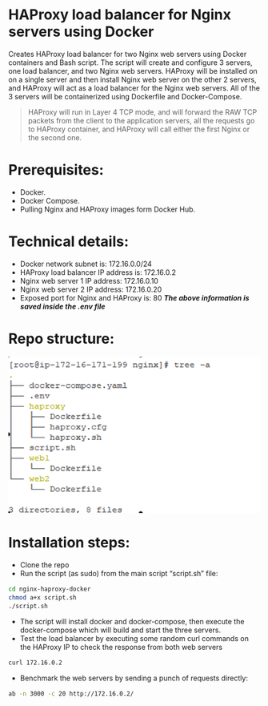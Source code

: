 # HAProxy load balancer for Nginx servers using Docker

Creates HAProxy load balancer for two Nginx web servers using Docker containers and Bash script. The script will create and configure 3 servers, one load balancer, and two Nginx web servers. HAProxy will be installed on on a single server and then install Nginx web server on the other 2 servers, and HAProxy will act as a load balancer for the Nginx web servers. All of the 3 servers will be containerized using Dockerfile and Docker-Compose.

>HAProxy will run in Layer 4 TCP mode, and will forward the RAW TCP packets from the client to the application servers, all the requests go to HAProxy container, and HAProxy will call either the first Nginx or the second one.

# Prerequisites:
 - Docker.
 - Docker Compose.
 - Pulling Nginx and HAProxy images form Docker Hub.


# Technical details:
 - Docker network subnet is: 172.16.0.0/24
 - HAProxy load balancer IP address is: 172.16.0.2
 - Nginx web server 1 IP address: 172.16.0.10
 - Nginx web server 2 IP address: 172.16.0.20
 - Exposed port for Nginx and HAProxy is: 80
***The above information is saved inside the .env file***


# Repo structure:
[![N|Solid](https://raw.githubusercontent.com/meniem/nginx-haproxy-docker/master/structure.jpg)](https://raw.githubusercontent.com/meniem/nginx-haproxy-docker/master/structure.jpg)

# Installation steps:
 - Clone the repo
 - Run the script (as sudo) from the main script “script.sh” file:

```sh
cd nginx-haproxy-docker
chmod a+x script.sh
./script.sh
```
 - The script will install docker and docker-compose, then execute the docker-compose which will build and start the three servers.
 - Test the load balancer by executing some random curl commands on the HAProxy IP to check the response from both web servers

 ```sh
curl 172.16.0.2
```

 - Benchmark the web servers by sending a punch of requests directly:

 ```sh
ab -n 3000 -c 20 http://172.16.0.2/
```